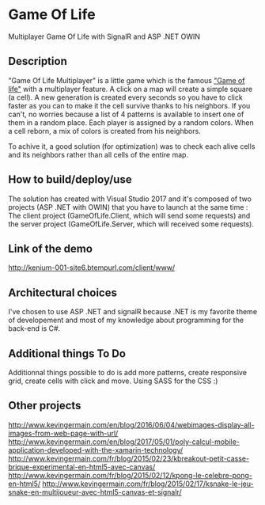 # Game Of Life
Multiplayer Game Of Life with SignalR and ASP .NET OWIN

## Description
"Game Of Life Multiplayer" is a little game which is the famous ["Game of life"](https://en.wikipedia.org/wiki/Conway%27s_Game_of_Life) with a multiplayer feature. A click on a map will create a simple square (a cell). A new generation is created every seconds so you have to click faster as you can to make it the cell survive thanks to his neighbors. If you can't, no worries because a list of 4 patterns is available to insert one of them in a random place. Each player is assigned by a random colors. When a cell reborn, a mix of colors is created from his neighbors.

To achive it, a good solution (for optimization) was to check each alive cells and its neighbors rather than all cells of the entire map.

## How to build/deploy/use
The solution has created with Visual Studio 2017 and it's composed of two projects (ASP .NET with OWIN) that you have to launch at the same time : The client project (GameOfLife.Client, which will send some requests) and the server project (GameOfLife.Server, which will received some requests).

## Link of the demo
http://kenium-001-site6.btempurl.com/client/www/

## Architectural choices
I've chosen to use ASP .NET and signalR because .NET is my favorite theme of developement and most of my knowledge about programming for the back-end is C#.

## Additional things To Do
Additionnal things possible to do is add more patterns, create responsive grid, create cells with click and move. Using SASS for the CSS :)

## Other projects
http://www.kevingermain.com/en/blog/2016/06/04/webimages-display-all-images-from-web-page-with-url/
http://www.kevingermain.com/en/blog/2017/05/01/poly-calcul-mobile-application-developed-with-the-xamarin-technology/
http://www.kevingermain.com/fr/blog/2015/02/23/kbreakout-petit-casse-brique-experimental-en-html5-avec-canvas/
http://www.kevingermain.com/fr/blog/2015/02/12/kpong-le-celebre-pong-en-html5/
http://www.kevingermain.com/fr/blog/2015/02/17/ksnake-le-jeu-snake-en-multijoueur-avec-html5-canvas-et-signalr/
